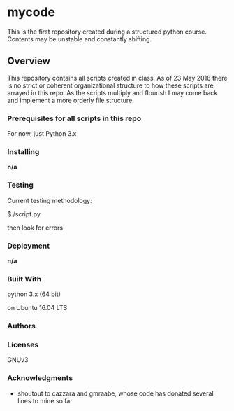 # mycode
This is the first repository created during a structured python course.  Contents may be unstable and constantly shifting.

## Overview

This repository contains all scripts created in class.  As of 23 May 2018 there is no strict or coherent organizational structure to how these scripts are arrayed in this repo.  As the scripts multiply and flourish I may come back and implement a more orderly file structure.

### Prerequisites for all scripts in this repo

For now, just Python 3.x

### Installing

**n/a**

### Testing
Current testing methodology:

$./script.py

then look for errors

### Deployment

**n/a**

### Built With
python 3.x (64 bit)

on Ubuntu 16.04 LTS

### Authors

### Licenses
GNUv3

### Acknowledgments
* shoutout to cazzara and gmraabe, whose code has donated several lines to mine so far

